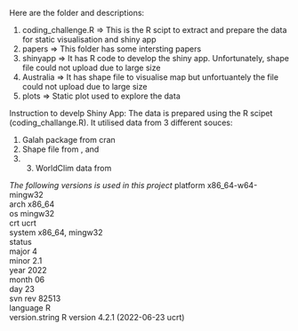 Here are the folder and descriptions:
1. coding_challenge.R => This is the R scipt to extract and prepare the data for static visualisation and shiny app
2. papers => This folder has some intersting papers
3. shinyapp => It has R code to develop the shiny app. Unfortunately, shape file could not upload due to large size
4. Australia => It has shape file to visualise map but unfortuantely the file could not upload due to large size
5. plots => Static plot used to explore the data

Instruction to develp Shiny App:
The data is prepared using the R scipet (coding_challange.R). It utilised data from 3 different souces: 
  1. Galah package from cran
  2. Shape file from , and
  3. 3. WorldClim data from
    
*The following versions is used in this project*
      platform       x86_64-w64-mingw32               
      arch           x86_64                           
      os             mingw32                          
      crt            ucrt                             
      system         x86_64, mingw32                  
      status                                          
      major          4                                
      minor          2.1                              
      year           2022                             
      month          06                               
      day            23                               
      svn rev        82513                            
      language       R                                
      version.string R version 4.2.1 (2022-06-23 ucrt)
   
